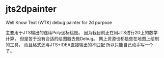 # jts2dpainter
Well Know Text (WTK) debug painter for 2d purpose

主要用于JTS输出的连续Poly坐标绘图。
因为我目前正在用JTS进行2D上的数学计算，
但是苦于没有合适的绘图器去做Debug。
网上资源也都是些在地图上绘制的工具，
而且格式还与JTS+IDEA直接输出的不匹配
所以只能自己动手写一个了。
